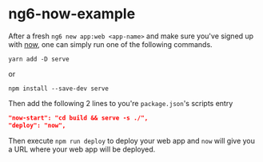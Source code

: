 # ng6-now-example

After a fresh `ng6 new app:web <app-name>` and make sure you've signed up with [now](https://zeit.co/now), one can simply run one of the following commands.

```shell
yarn add -D serve
```

or

```shell
npm install --save-dev serve
```

Then add the following 2 lines to you're `package.json`'s scripts entry

```json
"now-start": "cd build && serve -s ./",
"deploy": "now",
```

Then execute `npm run deploy` to deploy your web app and `now` will give you a URL where your web app will be deployed.
